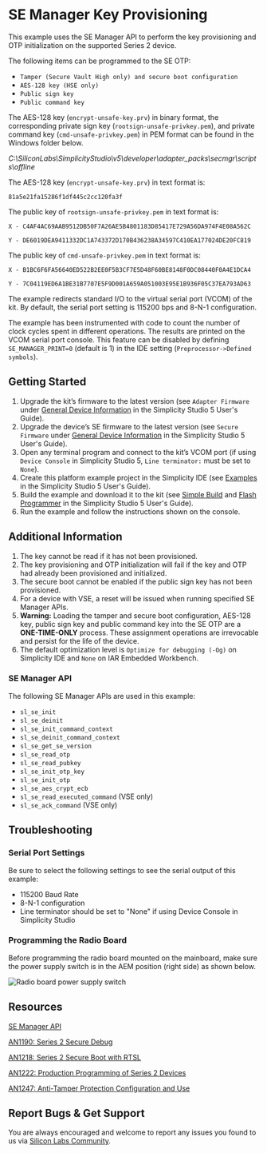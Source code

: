 # SE Manager Key Provisioning

This example uses the SE Manager API to perform the key provisioning and OTP initialization on the supported Series 2 device.

The following items can be programmed to the SE OTP:

* `Tamper (Secure Vault High only) and secure boot configuration`
* `AES-128 key (HSE only)`
* `Public sign key`
* `Public command key`

The AES-128 key (`encrypt-unsafe-key.prv`) in binary format, the corresponding private sign key (`rootsign-unsafe-privkey.pem`), and private command key (`cmd-unsafe-privkey.pem`) in PEM format can be found in the Windows folder below.

*C:\SiliconLabs\SimplicityStudio\v5\developer\adapter\_packs\secmgr\scripts\offline*

The AES-128 key (`encrypt-unsafe-key.prv`) in text format is:

`81a5e21fa15286f1df445c2cc120fa3f`

The public key of `rootsign-unsafe-privkey.pem` in text format is:

`X - C4AF4AC69AAB9512DB50F7A26AE5B4801183D85417E729A56DA974F4E08A562C`

`Y - DE6019DEA9411332DC1A743372D170B436238A34597C410EA177024DE20FC819`

The public key of `cmd-unsafe-privkey.pem` in text format is:

`X - B1BC6F6FA56640ED522B2EE0F5B3CF7E5D48F60BE8148F0DC08440F0A4E1DCA4`

`Y - 7C04119ED6A1BE31B7707E5F9D001A659A051003E95E1B936F05C37EA793AD63`

The example redirects standard I/O to the virtual serial port (VCOM) of the kit. By default, the serial port setting is 115200 bps and 8-N-1 configuration.

The example has been instrumented with code to count the number of clock cycles spent in different operations. The results are printed on the VCOM serial port console. This feature can be disabled by defining `SE_MANAGER_PRINT=0` (default is 1) in the IDE setting (`Preprocessor->Defined symbols`).

## Getting Started

1. Upgrade the kit’s firmware to the latest version (see `Adapter Firmware` under [General Device Information](https://docs.silabs.com/simplicity-studio-5-users-guide/latest/ss-5-users-guide-about-the-launcher/welcome-and-device-tabs#general-device-information) in the Simplicity Studio 5 User's Guide).
2. Upgrade the device’s SE firmware to the latest version (see `Secure Firmware` under [General Device Information](https://docs.silabs.com/simplicity-studio-5-users-guide/latest/ss-5-users-guide-about-the-launcher/welcome-and-device-tabs#general-device-information) in the Simplicity Studio 5 User's Guide).
3. Open any terminal program and connect to the kit’s VCOM port (if using `Device Console` in Simplicity Studio 5, `Line terminator:` must be set to `None`).
4. Create this platform example project in the Simplicity IDE (see [Examples](https://docs.silabs.com/simplicity-studio-5-users-guide/latest/ss-5-users-guide-getting-started/start-a-project#examples) in the Simplicity Studio 5 User's Guide).
5. Build the example and download it to the kit (see [Simple Build](https://docs.silabs.com/simplicity-studio-5-users-guide/latest/ss-5-users-guide-building-and-flashing/building#simple-build) and [Flash Programmer](https://docs.silabs.com/simplicity-studio-5-users-guide/latest/ss-5-users-guide-building-and-flashing/flashing#flash-programmer) in the Simplicity Studio 5 User's Guide).
6. Run the example and follow the instructions shown on the console.

## Additional Information

1. The key cannot be read if it has not been provisioned.
2. The key provisioning and OTP initialization will fail if the key and OTP had already been provisioned and initialized.
3. The secure boot cannot be enabled if the public sign key has not been provisioned.
4. For a device with VSE, a reset will be issued when running specified SE Manager APIs.
5. **Warning:** Loading the tamper and secure boot configuration, AES-128 key, public sign key and public command key into the SE OTP are a **ONE-TIME-ONLY** process. These assignment operations are irrevocable and persist for the life of the device.
6. The default optimization level is `Optimize for debugging (-Og)` on Simplicity IDE and `None` on IAR Embedded Workbench.

### SE Manager API

The following SE Manager APIs are used in this example:

* `sl_se_init`
* `sl_se_deinit`
* `sl_se_init_command_context`
* `sl_se_deinit_command_context`
* `sl_se_get_se_version`
* `sl_se_read_otp`
* `sl_se_read_pubkey`
* `sl_se_init_otp_key`
* `sl_se_init_otp`
* `sl_se_aes_crypt_ecb`
* `sl_se_read_executed_command` (VSE only)
* `sl_se_ack_command` (VSE only)

## Troubleshooting

### Serial Port Settings

Be sure to select the following settings to see the serial output of this example:

* 115200 Baud Rate 
* 8-N-1 configuration
* Line terminator should be set to "None" if using Device Console in Simplicity Studio

### Programming the Radio Board

Before programming the radio board mounted on the mainboard, make sure the power supply switch is in the AEM position (right side) as shown below.

![Radio board power supply switch](image/readme_img0.png)


## Resources

[SE Manager API](https://docs.silabs.com/gecko-platform/latest/service/api/group-sl-se-manager)

[AN1190: Series 2 Secure Debug](https://www.silabs.com/documents/public/application-notes/an1190-efr32-secure-debug.pdf)

[AN1218: Series 2 Secure Boot with RTSL](https://www.silabs.com/documents/public/application-notes/an1218-secure-boot-with-rtsl.pdf)

[AN1222: Production Programming of Series 2 Devices](https://www.silabs.com/documents/public/application-notes/an1222-efr32xg2x-production-programming.pdf)

[AN1247: Anti-Tamper Protection Configuration and Use](https://www.silabs.com/documents/public/application-notes/an1247-efr32-secure-vault-tamper.pdf)

## Report Bugs & Get Support

You are always encouraged and welcome to report any issues you found to us via [Silicon Labs Community](https://community.silabs.com/).